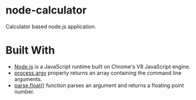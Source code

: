 # node-calculator
Calculator based node.js application. 

# Built With
* [Node.js](https://nodejs.org/en/) is a JavaScript runtime built on Chrome's V8 JavaScript engine.
* [process.argv](https://nodejs.org/docs/latest/api/process.html#process_process_argv) property returns an array containing the command line arguments.
* [parse.float()](https://developer.mozilla.org/en-US/docs/Web/JavaScript/Reference/Global_Objects/parseFloat) function parses an argument and returns a floating point number.

